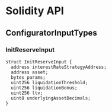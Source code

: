 # Solidity API

## ConfiguratorInputTypes

### InitReserveInput

```solidity
struct InitReserveInput {
  address interestRateStrategyAddress;
  address asset;
  bytes params;
  uint256 liquidationThreshold;
  uint256 liquidationBonus;
  uint256 ltv;
  uint8 underlyingAssetDecimals;
}
```

